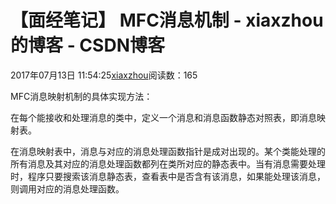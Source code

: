 # 【面经笔记】 MFC消息机制 - xiaxzhou的博客 - CSDN博客





2017年07月13日 11:54:25[xiaxzhou](https://me.csdn.net/xiaxzhou)阅读数：165








MFC消息映射机制的具体实现方法：

在每个能接收和处理消息的类中，定义一个消息和消息函数静态对照表，即消息映射表。

在消息映射表中，消息与对应的消息处理函数指针是成对出现的。某个类能处理的所有消息及其对应的消息处理函数都列在类所对应的静态表中。当有消息需要处理时，程序只要搜索该消息静态表，查看表中是否含有该消息，如果能处理该消息，则调用对应的消息处理函数。



